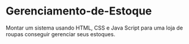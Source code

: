 # Gerenciamento-de-Estoque
Montar um sistema usando HTML, CSS e Java Script para uma loja de roupas conseguir gerenciar seus estoques.
